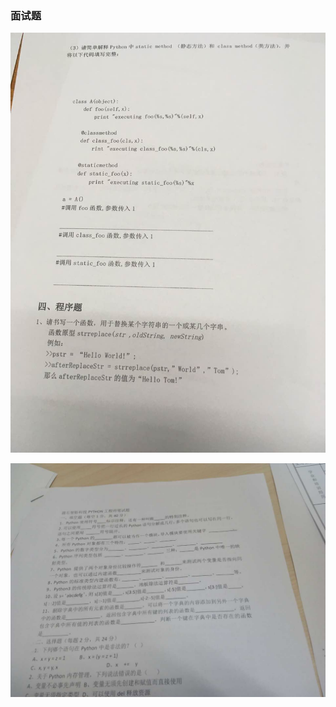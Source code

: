 ### 面试题

![alt文本](Images/8F4C4B8CBF3E9FEC52B1A7864EA1EF93.jpg "Title")

![alt文本](Images/42028C1A9FBC98E480646868D53173CE.jpg "Title")
